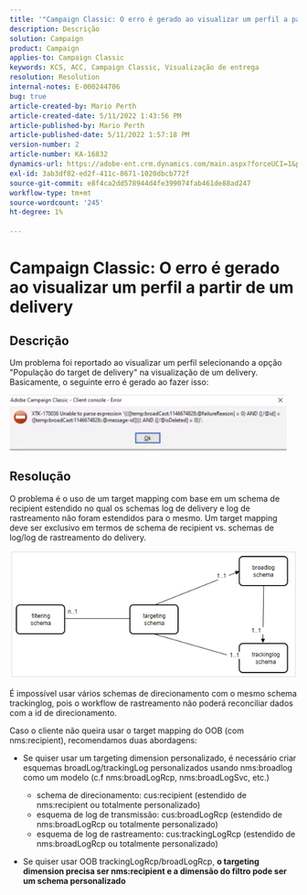 ```yaml
---
title: '"Campaign Classic: O erro é gerado ao visualizar um perfil a partir de um delivery'''
description: Descrição
solution: Campaign
product: Campaign
applies-to: Campaign Classic
keywords: KCS, ACC, Campaign Classic, Visualização de entrega
resolution: Resolution
internal-notes: E-000244706
bug: true
article-created-by: Mario Perth
article-created-date: 5/11/2022 1:43:56 PM
article-published-by: Mario Perth
article-published-date: 5/11/2022 1:57:18 PM
version-number: 2
article-number: KA-16832
dynamics-url: https://adobe-ent.crm.dynamics.com/main.aspx?forceUCI=1&pagetype=entityrecord&etn=knowledgearticle&id=ccaebf62-30d1-ec11-a7b5-0022480a8d10
exl-id: 3ab3df82-ed2f-411c-8671-1020dbcb772f
source-git-commit: e8f4ca2dd578944d4fe399074fab461de88ad247
workflow-type: tm+mt
source-wordcount: '245'
ht-degree: 1%

---
```


# Campaign Classic: O erro é gerado ao visualizar um perfil a partir de um delivery

## Descrição


Um problema foi reportado ao visualizar um perfil selecionando a opção &quot;População do target de delivery&quot; na visualização de um delivery. Basicamente, o seguinte erro é gerado ao fazer isso:

![](assets/___ceaebf62-30d1-ec11-a7b5-0022480a8d10___.jpeg)




## Resolução


O problema é o uso de um target mapping com base em um schema de recipient estendido no qual os schemas log de delivery e log de rastreamento não foram estendidos para o mesmo. Um target mapping deve ser exclusivo em termos de schema de recipient vs. schemas de log/log de rastreamento do delivery.

![](assets/3ec555a6-30d1-ec11-a7b5-0022480a8d10.png)

É impossível usar vários schemas de direcionamento com o mesmo schema trackinglog, pois o workflow de rastreamento não poderá reconciliar dados com a id de direcionamento.

Caso o cliente não queira usar o target mapping do OOB (com nms:recipient), recomendamos duas abordagens:

- Se quiser usar um targeting dimension personalizado, é necessário criar esquemas broadLog/trackingLog personalizados usando nms:broadlog como um modelo (c.f nms:broadLogRcp, nms:broadLogSvc, etc.)

   - schema de direcionamento: cus:recipient (estendido de nms:recipient ou totalmente personalizado)
   - esquema de log de transmissão: cus:broadLogRcp (estendido de nms:broadLogRcp ou totalmente personalizado)
   - esquema de log de rastreamento: cus:trackingLogRcp (estendido de nms:broadLogRcp ou totalmente personalizado)
- Se quiser usar OOB trackingLogRcp/broadLogRcp, <b>o targeting dimension precisa ser nms:recipient e a dimensão do filtro pode ser um schema personalizado</b>
